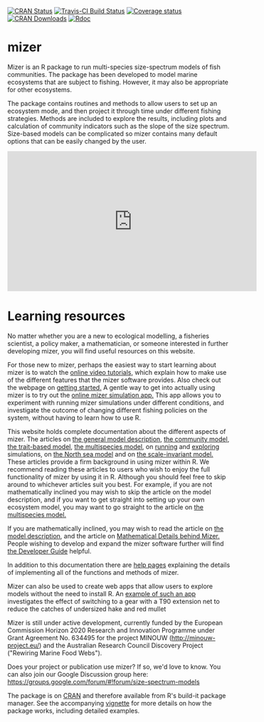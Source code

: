 [![CRAN Status](https://www.r-pkg.org/badges/version/mizer)](https://cran.r-project.org/package=mizer)
[![Travis-CI Build Status](https://travis-ci.org/sizespectrum/mizer.svg?branch=master)](https://travis-ci.org/sizespectrum/mizer)
[![Coverage status](https://codecov.io/gh/gustavdelius/mizer/branch/master/graph/badge.svg)](https://codecov.io/github/gustavdelius/mizer?branch=master)
[![CRAN Downloads](http://cranlogs.r-pkg.org/badges/grand-total/mizer)](https://cran.r-project.org/package=mizer)
[![Rdoc](http://www.rdocumentation.org/badges/version/mizer)](http://www.rdocumentation.org/packages/mizer)

# mizer
Mizer is an R package to run multi-species size-spectrum models of fish
communities. The package has been developed to model marine ecosystems that are
subject to fishing. However, it may also be appropriate for other ecosystems.

The package contains routines and methods to allow users to set up an ecosystem 
mode, and then project it through time under different fishing strategies.
Methods are included to explore the results, including plots and calculation of
community indicators such as the slope of the size spectrum. Size-based models
can be complicated so mizer contains many default options that can be easily
changed by the user.

<iframe width="560" height="315" src="https://www.youtube.com/embed/0RlXqLbFbWc"
frameborder="0" allow="accelerometer; autoplay; encrypted-media; gyroscope; 
picture-in-picture" allowfullscreen></iframe>

# Learning resources
No matter whether you are a new to ecological modelling, a fisheries scientist, a policy maker, a mathematician, or someone interested in further developing mizer, you will find useful resources on this website.

For those new to mizer, perhaps the easiest way to start learning about mizer is to watch the [online video tutorials,](https://www.youtube.com/watch?v=zh0PDyTUssw&list=PLCTMeyjMKRkqR7uohI3p-61P7ZJj8sd5B) which explain how to make use of the different features that the mizer software provides. Also check out the webpage on [getting started.](articles/mizer.html) A gentle way to get into actually using mizer is to try out the [online mizer simulation app.](https://mizer.shinyapps.io/selectivity/) This app allows you to experiment with running mizer simulations under different conditions, and investigate the outcome of changing different fishing policies on the system, without having to learn how to use R. 

 This website holds complete documentation about the different aspects of mizer. The articles on [the general model description](articles/model_description.html), [the community model](articles/community_model.html), [the trait-based model](articles/trait_model.html), [the multispecies model](articles/multispecies_model.html), on [running](articles/running_a_simulation.html) and [exploring](articles/exploring_the_simulation_results.html) simulations, on [the North sea model](articles/a_multispecies_model_of_the_north_sea.html) and on [the scale-invariant model.](articles/scale_invariant_trait_based_model.html) These articles provide a firm background in using mizer within R. We recommend reading these articles to users who wish to enjoy the full functionality of mizer by using it in R. Although you should feel free to skip around to whichever articles suit you best. For example, if you are not mathematically inclined you may wish to skip the article on the model description, and if you want to get straight into setting up your own ecosystem model, you may want to go straight to the article on [the multispecies model.](articles/multispecies_model.html)

If you are mathematically inclined, you may wish to read the article on [the model description](articles/model_description.html), and the article on [Mathematical Details behind Mizer.](articles/mathematical_details.html) People wishing to develop and expand the mizer software further will find [the Developer Guide](articles/developer_vignette.html) helpful.

In addition to this documentation there are [help pages](reference/index.html) explaining the details of implementing all of the functions and methods of mizer.

Mizer can also be used to create web apps that allow users to explore models
without the need to install R. An [example of such an
app](https://mizer.shinyapps.io/selectivity/) investigates the effect of
switching to a gear with a T90 extension net to reduce the catches of undersized
hake and red mullet

Mizer is still under active development, currently funded by the European
Commission Horizon 2020 Research and Innovation Programme under Grant Agreement
No. 634495 for the project MINOUW (http://minouw-project.eu/) and the Australian
Research Council Discovery Project ("Rewiring Marine Food Webs").

Does your project or publication use mizer? If so, we'd love to know. You can
also join our Google Discussion group here:
https://groups.google.com/forum/#!forum/size-spectrum-models

The package is on [CRAN](https://cran.r-project.org/package=mizer) and therefore
available from R's build-it package manager.
See the accompanying
[vignette](https://cran.r-project.org/web/packages/mizer/vignettes/mizer_vignette.pdf)
for more details on how the package works, including detailed examples.


